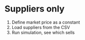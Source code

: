 # Suppliers only

1. Define market price as a constant
1. Load suppliers from the CSV
1. Run simulation, see which sells


